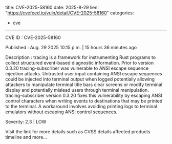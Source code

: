 
title: CVE-2025-58160
date: 2025-8-29
lien: "https://cvefeed.io/vuln/detail/CVE-2025-58160"
categories:
  - cve
---

CVE ID : CVE-2025-58160

Published :  Aug. 29
2025
10:15 p.m. | 15 hours
36 minutes ago

Description : tracing is a framework for instrumenting Rust programs to collect structured
event-based diagnostic information. Prior to version 0.3.20
tracing-subscriber was vulnerable to ANSI escape sequence injection attacks. Untrusted user input containing ANSI escape sequences could be injected into terminal output when logged
potentially allowing attackers to manipulate terminal title bars
clear screens or modify terminal display
and potentially mislead users through terminal manipulation. tracing-subscriber version 0.3.20 fixes this vulnerability by escaping ANSI control characters when writing events to destinations that may be printed to the terminal. A workaround involves avoiding printing logs to terminal emulators without escaping ANSI control sequences.

Severity: 2.3 | LOW

Visit the link for more details
such as CVSS details
affected products
timeline
and more...
